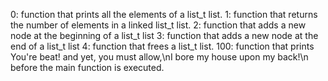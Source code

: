 0: function that prints all the elements of a list_t list.
1: function that returns the number of elements in a linked list_t list.
2: function that adds a new node at the beginning of a list_t list
3: function that adds a new node at the end of a list_t list
4: function that frees a list_t list.
100: function that prints You're beat! and yet, you must allow,\nI bore my house upon my back!\n before the main function is executed.
